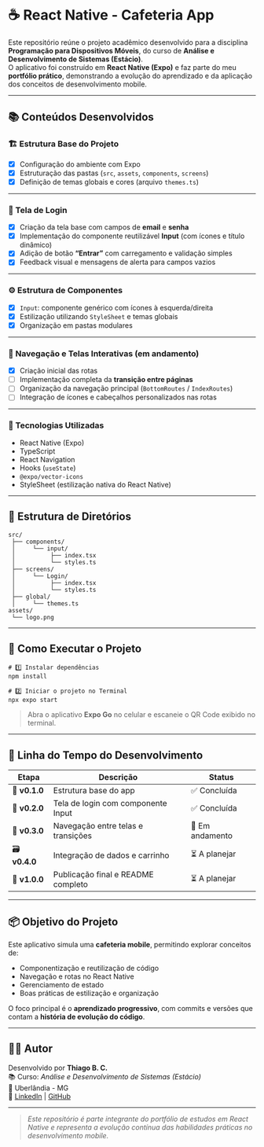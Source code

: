 # ☕ React Native - Cafeteria App

Este repositório reúne o projeto acadêmico desenvolvido para a disciplina **Programação para Dispositivos Móveis**, do curso de **Análise e Desenvolvimento de Sistemas (Estácio)**.  
O aplicativo foi construído em **React Native (Expo)** e faz parte do meu **portfólio prático**, demonstrando a evolução do aprendizado e da aplicação dos conceitos de desenvolvimento mobile.

---

## 📚 Conteúdos Desenvolvidos

### 🏗️ Estrutura Base do Projeto
- [x] Configuração do ambiente com Expo  
- [x] Estruturação das pastas (`src`, `assets`, `components`, `screens`)  
- [x] Definição de temas globais e cores (arquivo `themes.ts`)  

---

### 🔐 Tela de Login
- [x] Criação da tela base com campos de **email** e **senha**  
- [x] Implementação do componente reutilizável **Input** (com ícones e título dinâmico)  
- [x] Adição de botão **“Entrar”** com carregamento e validação simples  
- [x] Feedback visual e mensagens de alerta para campos vazios  

---

### ⚙️ Estrutura de Componentes
- [x] `Input`: componente genérico com ícones à esquerda/direita  
- [x] Estilização utilizando `StyleSheet` e temas globais  
- [x] Organização em pastas modulares  

---

### 🔄 Navegação e Telas Interativas (em andamento)
- [x] Criação inicial das rotas  
- [ ] Implementação completa da **transição entre páginas**  
- [ ] Organização da navegação principal (`BottomRoutes` / `IndexRoutes`)  
- [ ] Integração de ícones e cabeçalhos personalizados nas rotas  

---

### 🧠 Tecnologias Utilizadas
- React Native (Expo)
- TypeScript
- React Navigation
- Hooks (`useState`)
- `@expo/vector-icons`  
- StyleSheet (estilização nativa do React Native)

---

## 🧭 Estrutura de Diretórios
```
src/
 ├── components/
 │     └── input/
 │          ├── index.tsx
 │          └── styles.ts
 ├── screens/
 │     └── Login/
 │          ├── index.tsx
 │          └── styles.ts
 ├── global/
 │     └── themes.ts
assets/
 └── logo.png
```

---

## 🚀 Como Executar o Projeto
```
# 1️⃣ Instalar dependências
npm install

# 2️⃣ Iniciar o projeto no Terminal
npx expo start

```

> Abra o aplicativo **Expo Go** no celular e escaneie o QR Code exibido no terminal.

---

## 📆 Linha do Tempo do Desenvolvimento

| Etapa | Descrição | Status |
|-------|------------|--------|
| 🧱 **v0.1.0** | Estrutura base do app | ✅ Concluída |
| 🔐 **v0.2.0** | Tela de login com componente Input | ✅ Concluída |
| 🔄 **v0.3.0** | Navegação entre telas e transições | 🚧 Em andamento |
| 🗃️ **v0.4.0** | Integração de dados e carrinho | ⏳ A planejar |
| 📱 **v1.0.0** | Publicação final e README completo | ⏳ A planejar |

---

## 📦 Objetivo do Projeto
Este aplicativo simula uma **cafeteria mobile**, permitindo explorar conceitos de:
- Componentização e reutilização de código  
- Navegação e rotas no React Native  
- Gerenciamento de estado  
- Boas práticas de estilização e organização  

O foco principal é o **aprendizado progressivo**, com commits e versões que contam a **história de evolução do código**.

---

## 👨‍💻 Autor
Desenvolvido por **Thiago B. C.**  
📚 Curso: *Análise e Desenvolvimento de Sistemas (Estácio)*  
📍 Uberlândia - MG  
🔗 [LinkedIn](https://www.linkedin.com/in/thiiagobc/) | [GitHub](https://github.com/thiiagobc)

---

> *Este repositório é parte integrante do portfólio de estudos em React Native e representa a evolução contínua das habilidades práticas no desenvolvimento mobile.*
